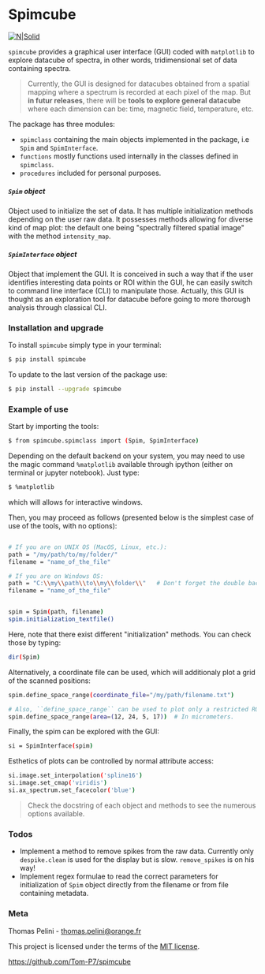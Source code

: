 # Spimcube

[![N|Solid](https://cldup.com/dTxpPi9lDf.thumb.png)](https://nodesource.com/products/nsolid)

``spimcube`` provides a graphical user interface (GUI) coded with ``matplotlib`` to explore datacube of spectra, in other words, tridimensional set of data containing spectra.

> Currently, the GUI is designed for datacubes obtained from a spatial mapping where a spectrum is recorded at each pixel of the map. But **in futur releases**, there will be **tools to explore general datacube** where each dimension can be: time, magnetic field, temperature, etc.

The package has three modules:

- ``spimclass`` containing the main objects implemented in the package, i.e ``Spim`` and ``SpimInterface``.
- ``functions`` mostly functions used internally in the classes defined in ``spimclass``.
- ``procedures`` included for personal purposes.

##### ``Spim`` object

Object used to initialize the set of data. It has multiple initialization methods depending on the user raw data.
It possesses methods allowing for diverse kind of map plot: the default one being "spectrally filtered spatial image" with the method ``intensity_map``.

##### ``SpimInterface`` object

Object that implement the GUI.
It is conceived in such a way that if the user identifies interesting data points or ROI within the GUI, he can easily switch to command line interface (CLI) to manipulate those. Actually, this GUI is thought as an exploration tool for datacube before going to more thorough analysis through classical CLI.

### Installation and upgrade

To install ``spimcube`` simply type in your terminal: 

```sh
$ pip install spimcube
```
To update to the last version of the package use:

```sh
$ pip install --upgrade spimcube
```

### Example of use

Start by importing the tools:
```sh
$ from spimcube.spimclass import (Spim, SpimInterface)
```

Depending on the default backend on your system, you may need to use the magic command ``%matplotlib`` available through ipython (either on terminal or jupyter notebook). Just type:
```sh
$ %matplotlib
```
which will allows for interactive windows.

Then, you may proceed as follows (presented below is the simplest case of use of the tools, with no options):

```sh

# If you are on UNIX OS (MacOS, Linux, etc.):
path = "/my/path/to/my/folder/"
filename = "name_of_the_file"

# If you are on Windows OS:
path = "C:\\my\\path\\to\\my\\folder\\"   # Don't forget the double backslash, otherwise python interpret '\' as an escape character.
filename = "name_of_the_file"


spim = Spim(path, filename)
spim.initialization_textfile()
```
Here, note that there exist different "initialization" methods. You can check those by typing:

```sh
dir(Spim)
```

Alternatively, a coordinate file can be used, which will additionaly plot a grid of the scanned positions:
```sh
spim.define_space_range(coordinate_file="/my/path/filename.txt")

# Also, ``define_space_range`` can be used to plot only a restricted ROI:
spim.define_space_range(area=(12, 24, 5, 17))  # In micrometers.

```

Finally, the spim can be explored with the GUI:

```sh
si = SpimInterface(spim)
```

Esthetics of plots can be controlled by normal attribute access:
```sh
si.image.set_interpolation('spline16')
si.image.set_cmap('viridis')
si.ax_spectrum.set_facecolor('blue')
```

> Check the docstring of each object and methods to see the numerous options available.

### Todos

 - Implement a method to remove spikes from the raw data. Currently only ``despike.clean`` is used for the display but is slow. ``remove_spikes`` is on his way!
 - Implement regex formulae to read the correct parameters for initialization of ``Spim`` object directly from the filename or from file containing metadata.


### Meta

Thomas Pelini - thomas.pelini@orange.fr

This project is licensed under the terms of the [MIT license][MITLicense].

[//]: # (These are reference links used in the body of this note and get stripped out when the markdown processor does its job. There is no need to format nicely because it shouldn't be seen. Thanks SO - http://stackoverflow.com/questions/4823468/store-comments-in-markdown-syntax)

https://github.com/Tom-P7/spimcube

[MITLicense]: <https://github.com/Tom-P7/spimcube/blob/master/LICENSE>
